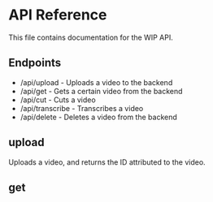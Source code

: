 # API Reference

This file contains documentation for the WIP API.

## Endpoints

- /api/upload - Uploads a video to the backend
- /api/get - Gets a certain video from the backend
- /api/cut - Cuts a video
- /api/transcribe - Transcribes a video
- /api/delete - Deletes a video from the backend

## upload

Uploads a video, and returns the ID attributed to the video.

## get

